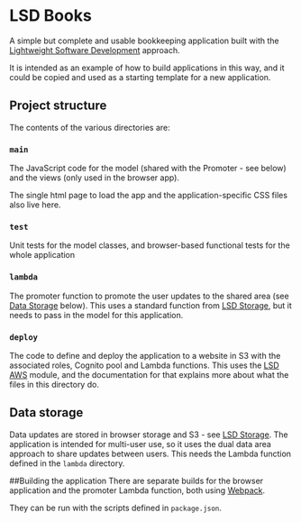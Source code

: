 LSD Books
=========

A simple but complete and usable bookkeeping application built with the [Lightweight Software Development](https://github.com/lightweight-software-development/lsd-overview) approach.  

It is intended as an example of how to build applications in this way, and it could be copied and used as a starting template for a new application.

## Project structure

The contents of the various directories are:

### `main`
The JavaScript code for the model (shared with the Promoter - see below) and the views (only used in the browser app).

The single html page to load the app and the application-specific CSS files also live here.
 
### `test`
Unit tests for the model classes, and browser-based functional tests for the whole application

### `lambda`
The promoter function to promote the user updates to the shared area (see [Data Storage](#Data_storage) below).
This uses a standard function from [LSD Storage](https://github.com/lightweight-software-development/lsd-storage), 
but it needs to pass in the model for this application.

### `deploy`
The code to define and deploy the application to a website in S3 with the associated roles, Cognito pool and Lambda functions.
This uses the [LSD AWS](https://github.com/lightweight-software-development/lsd-aws) module, and the documentation
for that explains more about what the files in this directory do.

## Data storage
Data updates are stored in browser storage and S3 - see [LSD Storage](https://github.com/lightweight-software-development/lsd-storage). 
The application is intended for multi-user use, so it uses the dual data area approach to share updates between users.  This
needs the Lambda function defined in the `lambda` directory.

##Building the application
There are separate builds for the browser application and the promoter Lambda function, both using [Webpack](http://webpack.github.io/).

They can be run with the scripts defined in `package.json`.